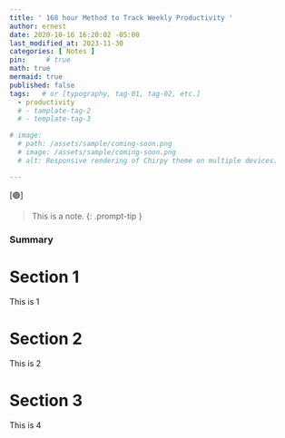 ```yaml
---
title: ' 168 hour Method to Track Weekly Productivity '
author: ernest
date: 2020-10-16 16:20:02 -05:00
last_modified_at: 2023-11-30
categories: [ Notes ]
pin:     # true
math: true
mermaid: true
published: false
tags:   # or [typography, tag-01, tag-02, etc.]
  - productivity
  # - tamplate-tag-2
  # - template-tag-3

# image: 
  # path: /assets/sample/coming-soon.png
  # image: /assets/sample/coming-soon.png
  # alt: Responsive rendering of Chirpy theme on multiple devices.

---
```



[🟣]



<!-- 

The 168-hour method, popularized by productivity expert Laura Vanderkam, is a simple yet effective way to track weekly productivity by breaking down your time into 168-hour segments (24 hours x 7 days). Here's a guide on how to implement this method:

**1. Set Up Your Tracker:**
   - Create a spreadsheet or use a notebook to record your activities throughout the week.
   - Divide the sheet into seven columns (one for each day of the week) and further divide each day into hourly blocks (24 hours).

**2. Record Your Activities:**
   - At the end of each day or in real-time, log your activities for each hour of the day.
   - Be specific and honest about how you spend your time, including work-related tasks, personal activities, leisure time, and sleep.
   - Use categories such as work, commute, exercise, socializing, relaxation, chores, family time, etc.

**3. Review and Analyze:**
   - At the end of the week, review your activity log and analyze how you spent your time.
   - Identify patterns, trends, and areas where you were most productive or where time was wasted.
   - Assess whether your time aligns with your priorities and goals.

**4. Make Adjustments:**
   - Based on your analysis, identify areas where you can improve your productivity or time management.
   - Allocate more time to high-priority tasks and activities that align with your goals.
   - Eliminate or reduce time spent on low-value activities or distractions.
   - Consider rearranging your schedule to optimize your time more effectively.

**5. Set Goals for the Next Week:**
   - Use insights from your analysis to set specific goals and priorities for the upcoming week.
   - Allocate time blocks for important tasks, projects, and activities.
   - Incorporate time for self-care, relaxation, and leisure activities to maintain balance and prevent burnout.

**6. Repeat and Iterate:**
   - Continuously track your time using the 168-hour method each week.
   - Reflect on your progress and adjust your approach as needed to improve productivity and achieve your goals.
   - Experiment with different strategies and techniques to optimize your time management and productivity.

**Tips for Success:**
- Be disciplined and consistent in logging your activities throughout the week.
- Use tools such as time tracking apps or digital calendars to streamline the tracking process.
- Prioritize tasks and activities based on importance and urgency to make the most of your time.
- Be flexible and adaptable to unexpected changes or disruptions in your schedule.
- Remember to schedule time for breaks, relaxation, and self-care to maintain overall well-being.

By implementing the 168-hour method to track your weekly productivity, you can gain valuable insights into how you spend your time and make informed decisions to optimize your schedule, improve efficiency, and achieve your goals.


### 

Tracking productivity over a 168-hour week can be effectively managed through several steps and tools:

1. **Define Productivity Metrics:** Identify key metrics that measure productivity for your specific role or tasks. This could include hours worked, tasks completed, goals achieved, etc.

2. **Time Tracking Tools:** Use time tracking software or apps like Toggl, Harvest, or even simple spreadsheets to log how you spend your time throughout the week. Categorize activities into work-related tasks, breaks, personal activities, etc.

3. **Task Management Systems:** Implement a task management system such as Asana, Trello, or Todoist to plan and track specific tasks and their completion status.

4. **Daily Log:** Maintain a daily log where you jot down activities as you complete them. This can provide a more detailed view of how your time is spent.

5. **Weekly Review:** At the end of each week, review your time logs and task progress against your productivity metrics. Identify patterns, areas of improvement, and successes.

6. **Reflect and Adjust:** Reflect on your productivity data to identify inefficiencies or areas where you can improve. Adjust your schedule or workflow accordingly for the next week.

7. **Set Goals:** Set realistic goals based on your productivity metrics and strive to achieve them. This helps in maintaining focus and motivation throughout the week.

8. **Seek Feedback:** If possible, seek feedback from supervisors or colleagues on your productivity. This can provide additional insights and help in refining your tracking methods.

By consistently tracking your activities and productivity metrics over a 168-hour week using these methods, you can gain valuable insights into your time management, efficiency, and overall productivity. Adjustments and improvements based on this data can lead to better outcomes and goal achievement.



###



168 hour week

What is the 168 method?
As we start thinking about time as bigger scale, 
This method think in how to spend time in longer spans, like a week. When we look an average day, we conclude that we don't have enough time to do everything we need to do, so we make excuses or sacrificies neither of which are helpful in getting it all taken care of.


How to use 168 method
The goal is to get more done. The first task is to starting tracking the time. The essential on the tracking time is to be diligent and we have to be honest. After working, sleeping, loafing, showering, and commuting, etc. 

The list of tasks worked on, for how long, the breaks took and     assess the data 
what were the distractions? What dragged us out? How much did we spend as much time on a hobby? 

This tracking method help to understand each habits specially if we are tracking it form 3 weeks. 





The value of this method is not the shaming ourself about how we allocate our time, but more broadening the understanding of that time into a full week.




the magic of 168 is helping to understand the week potential
(1) breaking down the 168 hour week into time management strategies.
The purpose is not about getting more task done, but getting the right things done. 
This helps to allocate appropriate time to different tasks, and helps to prevent overloading and promotes a healthy balance between productivity and relaxation.


(2) Maximizing the productivity hour by hour
Boosting productivity starts by understanding our personal strenghts and peak performances hours. Early bird or nigh owl help to tailor the schedule depending on the most energetic and focused time to the tasks that matter most.

(3) Sleeping is an important time to rest.
Never underestimate the power of a good night's slieep. 7-9 hours of sleep helps to get an optimal health and productiviy.

(4) Unleash time for personal develpment
Setting time aside for personal development and invest in our future self. This include time spent readking, learning a new skills or reflecting personal goals and achievements. 

(5) Creating a sustainable routine
Routine provides structure of the day and can enhace productivity that ensure consistency towards our goals. 




 
🔴 

The **168-Hour Method** is a time management approach designed to help individuals analyze and optimize how they spend their time throughout the week. The name "168 hours" refers to the total number of hours in a week (24 hours x 7 days = 168 hours). The goal of this method is to provide a holistic view of how time is allocated and identify opportunities for improvement in productivity, focus, and balance.

### Steps to Use the 168-Hour Method:

1. **Track Your Time**: Start by tracking how you spend your time for a full week. This means recording every activity, including work, leisure, sleep, commuting, and other daily routines. You can use a time tracking app or simply keep a log on paper.

2. **Categorize Your Activities**: Once you have tracked your time, categorize each activity into broad groups such as:
   - **Sleep**: The amount of time you spend sleeping each day.
   - **Work or Study**: Time spent on professional or academic tasks.
   - **Exercise/Fitness**: Physical activities like gym time, walking, or sports.
   - **Leisure**: Time for hobbies, entertainment, socializing, or relaxation.
   - **Household Responsibilities**: Time spent on cooking, cleaning, running errands, etc.
   - **Personal Development**: Time spent on reading, learning new skills, or self-improvement.

3. **Analyze the Distribution**: Add up the time spent in each category to see where the bulk of your hours are going. Does your time reflect your priorities? Are there areas where you are spending more time than necessary (e.g., excessive time on social media) or not enough time (e.g., physical activity, personal development)?

4. **Adjust and Prioritize**: With this insight, you can adjust your schedule. You may choose to allocate more time to areas that support your goals (e.g., career, health, relationships) and reduce time spent on less productive activities. For instance, if you notice you’re spending too much time watching TV and too little time exercising, you can make adjustments to balance the two.

5. **Set Time-Based Goals**: Use your analysis to set clear, realistic goals for each week. Prioritize essential tasks and aim to incorporate activities that support your well-being and long-term objectives.

### Benefits:
- **Holistic Perspective**: It helps you visualize your entire week, revealing patterns and opportunities for improvement.
- **Prioritization**: Encourages prioritizing important tasks over trivial ones, helping you focus on what matters most.
- **Improved Productivity**: By reallocating time from less important activities to more important ones, you can become more productive and achieve your goals faster.
- **Work-Life Balance**: This method can also help ensure that you maintain a balance between work, personal life, and self-care.

Overall, the 168-Hour Method is an effective tool for time management, helping individuals make more intentional and informed decisions about how they spend their time.






 --> 



> This is a note.
{: .prompt-tip }


### Summary





# Section 1

  This is 1

# Section 2

  This is 2

# Section 3
  
  This is 4













